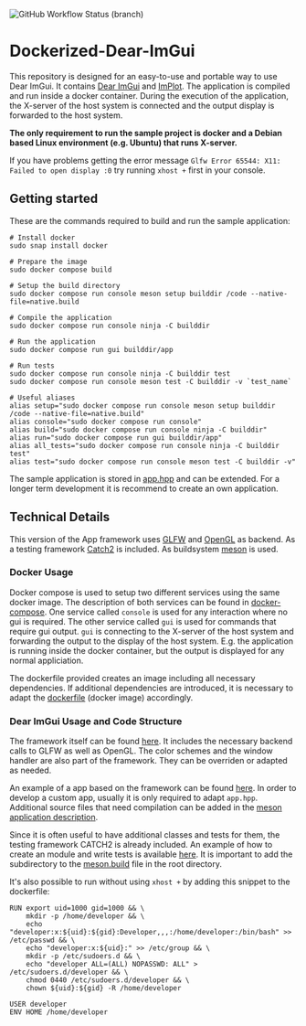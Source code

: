 ![GitHub Workflow Status (branch)](https://img.shields.io/github/workflow/status/ZenSepiol/Dockerized-Dear-ImGui/Docker%20Image%20CI/main)

# Dockerized-Dear-ImGui
This repository is designed for an easy-to-use and portable way to use Dear ImGui. It contains [Dear ImGui](https://github.com/ocornut/imgui) and [ImPlot](https://github.com/epezent/implot).
The application is compiled and run inside a docker container. During the execution of the application, the X-server of the host system is connected and the output display is forwarded to the host system.

**The only requirement to run the sample project is docker and a Debian based Linux environment (e.g. Ubuntu) that runs X-server.**

If you have problems getting the error message `Glfw Error 65544: X11: Failed to open display :0` try running `xhost +` first in your console.

## Getting started
These are the commands required to build and run the sample application:
```
# Install docker
sudo snap install docker

# Prepare the image
sudo docker compose build

# Setup the build directory
sudo docker compose run console meson setup builddir /code --native-file=native.build

# Compile the application
sudo docker compose run console ninja -C builddir

# Run the application
sudo docker compose run gui builddir/app

# Run tests
sudo docker compose run console ninja -C builddir test
sudo docker compose run console meson test -C builddir -v `test_name`

# Useful aliases
alias setup="sudo docker compose run console meson setup builddir /code --native-file=native.build"
alias console="sudo docker compose run console"
alias build="sudo docker compose run console ninja -C builddir"
alias run="sudo docker compose run gui builddir/app"
alias all_tests="sudo docker compose run console ninja -C builddir test"
alias test="sudo docker compose run console meson test -C builddir -v"
```

The sample application is stored in [app.hpp](src/app.hpp) and can be extended.
For a longer term development it is recommend to create an own application.

## Technical Details
This version of the App framework uses [GLFW](https://www.glfw.org/) and [OpenGL](https://www.opengl.org/) as backend.
As a testing framework [Catch2](https://github.com/catchorg/Catch2) is included.
As buildsystem [meson](https://mesonbuild.com) is used.

### Docker Usage
Docker compose is used to setup two different services using the same docker image. The description of both services can be found in [docker-compose](docker-compose.yml). One service called `console` is used for any interaction where no gui is required. The other service called `gui` is used for commands that require gui output. `gui` is connecting to the X-server of the host system and forwarding the output to the display of the host system. E.g. the application is running inside the docker container, but the output is displayed for any normal appliciation.

The dockerfile provided creates an image including all necessary dependencies. If additional dependencies are introduced, it is necessary to adapt the [dockerfile](Dockerfile) (docker image) accordingly.

### Dear ImGui Usage and Code Structure
The framework itself can be found [here](src/app_base/app_base.hpp). It includes the necessary backend calls to GLFW as well as OpenGL. The color schemes and the window handler are also part of the framework. They can be overriden or adapted as needed.

An example of a app based on the framework can be found [here](src/app.hpp). In order to develop a custom app, usually it is only required to adapt `app.hpp`. Additional source files that need compilation can be added in the [meson application description](meson.build).

Since it is often useful to have additional classes and tests for them, the testing framework CATCH2 is already included. An example of how to create an module and write tests is available [here](src/sample_module/). It is important to add the subdirectory to the [meson.build](meson.build) file in the root directory.


It's also possible to run without using `xhost +` by adding this snippet to the dockerfile:
```
RUN export uid=1000 gid=1000 && \
    mkdir -p /home/developer && \
    echo "developer:x:${uid}:${gid}:Developer,,,:/home/developer:/bin/bash" >> /etc/passwd && \
    echo "developer:x:${uid}:" >> /etc/group && \
    mkdir -p /etc/sudoers.d && \
    echo "developer ALL=(ALL) NOPASSWD: ALL" > /etc/sudoers.d/developer && \
    chmod 0440 /etc/sudoers.d/developer && \
    chown ${uid}:${gid} -R /home/developer

USER developer
ENV HOME /home/developer
```
